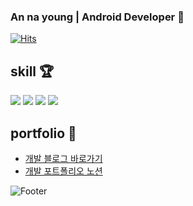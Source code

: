 ### An na young | Android Developer 👋

[![Hits](https://hits.seeyoufarm.com/api/count/incr/badge.svg?url=https%3A%2F%2Fgithub.com%2Fny2060&count_bg=%23A6DFD1&title_bg=%23943EBE&icon=&icon_color=%23E7E7E7&title=hits&edge_flat=true)](https://hits.seeyoufarm.com)



## skill 🏆

<img src="https://img.shields.io/badge/Kotlin-7F52FF?style=flat-square&logo=Kotlin&logoColor=white"/> <img src="https://img.shields.io/badge/Java-007396?style=flat-square&logo=Java&logoColor=white"/>
<img src="https://img.shields.io/badge/Python-3776AB?style=flat-square&logo=Python&logoColor=white"/>
<img src="https://img.shields.io/badge/C++-00599C?style=flat-square&logo=C++&logoColor=white"/>


## portfolio 💎

- [개발 블로그 바로가기](https://nayoung-develop.tistory.com/)
- [개발 포트폴리오 노션](https://quickest-snap-0bc.notion.site/Android-Dev-NAYOUNG-AN-eb6217fd07d041fe8d843a3e4a3fe5af?pvs=4)


![Footer](https://capsule-render.vercel.app/api?type=waving&color=auto&height=200&section=footer)

<!--
**ny2060/ny2060** is a ✨ _special_ ✨ repository because its `README.md` (this file) appears on your GitHub profile.

Here are some ideas to get you started:

- 🔭 I’m currently working on ...
- 🌱 I’m currently learning ...
- 👯 I’m looking to collaborate on ...
- 🤔 I’m looking for help with ...
- 💬 Ask me about ...
- 📫 How to reach me: ...
- 😄 Pronouns: ...
- ⚡ Fun fact: ...
-->
